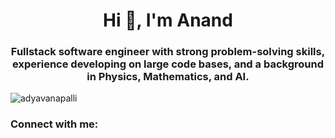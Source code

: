 <h1 align="center">Hi 👋, I'm Anand</h1>
<h3 align="center">Fullstack software engineer with strong problem-solving skills, experience developing on large code bases, and a background in Physics, Mathematics, and AI.</h3>

<p align="left"> <img src="https://komarev.com/ghpvc/?username=adyavanapalli&label=Profile%20views&color=0e75b6&style=flat" alt="adyavanapalli" /> </p>

<h3 align="left">Connect with me:</h3>
<p align="left">
</p>
